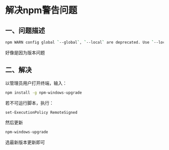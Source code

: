 # 解决npm警告问题



## 一、问题描述

```bash
npm WARN config global `--global`, `--local` are deprecated. Use `--location=global` instead.
```

好像是因为版本问题



## 二、解决

以管理员用户打开终端，输入：

```bash
npm install -g npm-windows-upgrade
```

若不可运行脚本，执行：

```bash
set-ExecutionPolicy RemoteSigned
```



然后更新

```bash
npm-windows-upgrade
```

选最新版本更新即可